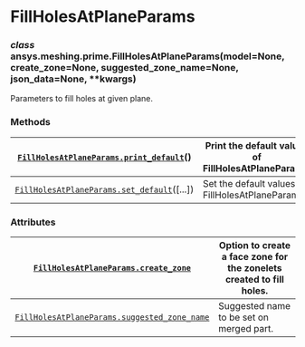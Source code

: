 <!-- vale off -->

# FillHolesAtPlaneParams

### *class* ansys.meshing.prime.FillHolesAtPlaneParams(model=None, create_zone=None, suggested_zone_name=None, json_data=None, \*\*kwargs)

Parameters to fill holes at given plane.

<!-- !! processed by numpydoc !! -->

### Methods

| [`FillHolesAtPlaneParams.print_default`](ansys.meshing.prime.FillHolesAtPlaneParams.print_default.md#ansys.meshing.prime.FillHolesAtPlaneParams.print_default)()   | Print the default values of FillHolesAtPlaneParams.   |
|--------------------------------------------------------------------------------------------------------------------------------------------------------------------|-------------------------------------------------------|
| [`FillHolesAtPlaneParams.set_default`](ansys.meshing.prime.FillHolesAtPlaneParams.set_default.md#ansys.meshing.prime.FillHolesAtPlaneParams.set_default)([...])    | Set the default values of FillHolesAtPlaneParams.     |

### Attributes

| [`FillHolesAtPlaneParams.create_zone`](ansys.meshing.prime.FillHolesAtPlaneParams.create_zone.md#ansys.meshing.prime.FillHolesAtPlaneParams.create_zone)                         | Option to create a face zone for the zonelets created to fill holes.   |
|----------------------------------------------------------------------------------------------------------------------------------------------------------------------------------|------------------------------------------------------------------------|
| [`FillHolesAtPlaneParams.suggested_zone_name`](ansys.meshing.prime.FillHolesAtPlaneParams.suggested_zone_name.md#ansys.meshing.prime.FillHolesAtPlaneParams.suggested_zone_name) | Suggested name to be set on merged part.                               |
<!-- vale on -->
